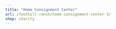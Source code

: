 ```yaml
---
title: "Home Consignment Center"
url: /foothill-ranch/home-consignment-center-3/
shop: charity
---
```

